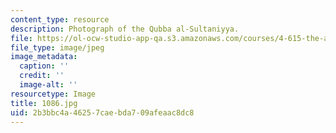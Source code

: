 ```yaml
---
content_type: resource
description: Photograph of the Qubba al-Sultaniyya.
file: https://ol-ocw-studio-app-qa.s3.amazonaws.com/courses/4-615-the-architecture-of-cairo-spring-2002/2b3bbc4a46257caebda709afeaac8dc8_1086.jpg
file_type: image/jpeg
image_metadata:
  caption: ''
  credit: ''
  image-alt: ''
resourcetype: Image
title: 1086.jpg
uid: 2b3bbc4a-4625-7cae-bda7-09afeaac8dc8
---
```

